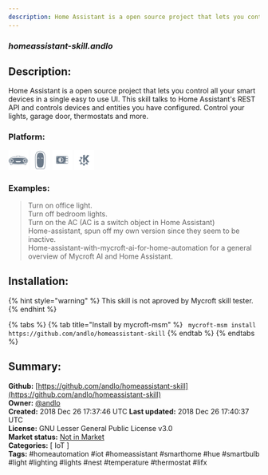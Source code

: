 ```yaml
---
description: Home Assistant is a open source project that lets you control all your smart devices in a single eas
---
```


### _homeassistant-skill.andlo_  
## Description:  
Home Assistant is a open source project that lets you control all your smart devices in a single easy to use UI.  This skill talks to Home Assistant's REST API and controls devices and entities you have configured.  Control your lights, garage door, thermostats and more.  
  
### Platform:  
 ![Mark I](../.gitbook/assets/mark-1-icon.png)  ![Mark II](../.gitbook/assets/mark-2-icon.png)  ![Picroft](../.gitbook/assets/picroft-icon.png)  ![plasmoid](../.gitbook/assets/kde.png)   
### Examples:  
> Turn on office light.  
> Turn off bedroom lights.  
> Turn on the AC (AC is a switch object in Home Assistant)  
> Home-assistant, spun off my own version since they seem to be inactive.  
> Home-assistant-with-mycroft-ai-for-home-automation for a general overview of Mycroft AI and Home Assistant.  
  
## Installation:  
{% hint style="warning" %}
This skill is not aproved by Mycroft skill tester.
{% endhint %}
    
{% tabs %}
{% tab title="Install by mycroft-msm" %}
``` mycroft-msm install https://github.com/andlo/homeassistant-skill```
{% endtab %}
  {% endtabs %}
    
## Summary:  
**Github:** [https://github.com/andlo/homeassistant-skill](https://github.com/andlo/homeassistant-skill)  
**Owner:** [@andlo](https://github.com/andlo)  
**Created:** 2018 Dec 26 17:37:46 UTC  **Last updated:** 2018 Dec 26 17:40:37 UTC  
**License:** GNU Lesser General Public License v3.0  
**Market status:** [Not in Market](https://market.mycroft.ai/skill/)  
**Categories:** [ IoT ]   
**Tags:** \#homeautomation \#iot \#homeassistant \#smarthome \#hue \#smartbulb \#light \#lighting \#lights \#nest \#temperature \#thermostat \#lifx   

